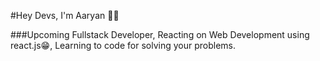 #Hey Devs, I'm Aaryan 👋💚

###Upcoming Fullstack Developer, Reacting on Web Development using react.js😁, Learning to code for solving your problems.

<!--
**ImAR45/ImAR45** is a ✨ _special_ ✨ repository because its `README.md` (this file) appears on your GitHub profile.



- 🔭 I’m currently working on ...
- 🌱 I’m currently learning ...
- 👯 I’m looking to collaborate on ...
- 🤔 I’m looking for help with ...
- 💬 Ask me about ...
- 📫 How to reach me: ...
- 😄 Pronouns: ...
- ⚡ Fun fact: ...
-->
